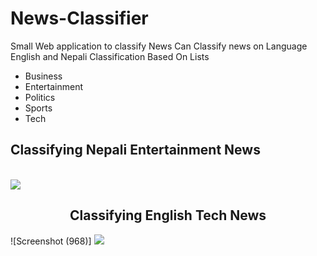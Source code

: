 # News-Classifier
Small Web application to classify News
Can Classify news on Language English and Nepali
Classification Based On Lists
<ul>
<li> Business </li>
<li> Entertainment </li>
<li> Politics </li>
<li> Sports </li>
<li> Tech </li>
</ul>

<h2>Classifying Nepali Entertainment News</h2><br>

<img src="https://user-images.githubusercontent.com/85671929/207860687-d222b6e3-10b2-42eb-a276-4345a8d1ad83.png">
<h2><center>Classifying English Tech News</center></h2>
![Screenshot (968)]
<img src="https://user-images.githubusercontent.com/85671929/207860720-53fd5c15-7772-411f-b933-f7e07ccf6b4f.png">
 

